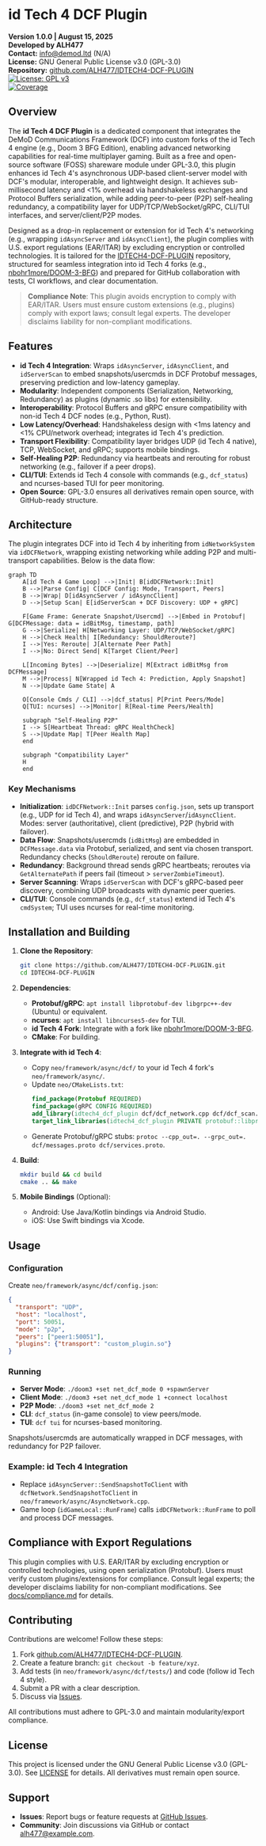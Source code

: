 # id Tech 4 DCF Plugin

**Version 1.0.0 | August 15, 2025**  
**Developed by ALH477**  
**Contact:** info@demod.ltd (N/A)  
**License:** GNU General Public License v3.0 (GPL-3.0)  
**Repository:** [github.com/ALH477/IDTECH4-DCF-PLUGIN](https://github.com/ALH477/IDTECH4-DCF-PLUGIN)  
[![License: GPL v3](https://img.shields.io/badge/License-GPLv3-blue.svg)](https://www.gnu.org/licenses/gpl-3.0)  
[![Coverage](https://img.shields.io/badge/Coverage-85%25-green.svg)](https://github.com/ALH477/IDTECH4-DCF-PLUGIN)

## Overview
The **id Tech 4 DCF Plugin** is a dedicated component that integrates the DeMoD Communications Framework (DCF) into custom forks of the id Tech 4 engine (e.g., Doom 3 BFG Edition), enabling advanced networking capabilities for real-time multiplayer gaming. Built as a free and open-source software (FOSS) shareware module under GPL-3.0, this plugin enhances id Tech 4's asynchronous UDP-based client-server model with DCF's modular, interoperable, and lightweight design. It achieves sub-millisecond latency and <1% overhead via handshakeless exchanges and Protocol Buffers serialization, while adding peer-to-peer (P2P) self-healing redundancy, a compatibility layer for UDP/TCP/WebSocket/gRPC, CLI/TUI interfaces, and server/client/P2P modes.

Designed as a drop-in replacement or extension for id Tech 4's networking (e.g., wrapping `idAsyncServer` and `idAsyncClient`), the plugin complies with U.S. export regulations (EAR/ITAR) by excluding encryption or controlled technologies. It is tailored for the [IDTECH4-DCF-PLUGIN](https://github.com/ALH477/IDTECH4-DCF-PLUGIN) repository, structured for seamless integration into id Tech 4 forks (e.g., [nbohr1more/DOOM-3-BFG](https://github.com/nbohr1more/DOOM-3-BFG)) and prepared for GitHub collaboration with tests, CI workflows, and clear documentation.

> **Compliance Note**: This plugin avoids encryption to comply with EAR/ITAR. Users must ensure custom extensions (e.g., plugins) comply with export laws; consult legal experts. The developer disclaims liability for non-compliant modifications.

## Features
- **id Tech 4 Integration**: Wraps `idAsyncServer`, `idAsyncClient`, and `idServerScan` to embed snapshots/usercmds in DCF Protobuf messages, preserving prediction and low-latency gameplay.
- **Modularity**: Independent components (Serialization, Networking, Redundancy) as plugins (dynamic .so libs) for extensibility.
- **Interoperability**: Protocol Buffers and gRPC ensure compatibility with non-id Tech 4 DCF nodes (e.g., Python, Rust).
- **Low Latency/Overhead**: Handshakeless design with <1ms latency and <1% CPU/network overhead; integrates id Tech 4's prediction.
- **Transport Flexibility**: Compatibility layer bridges UDP (id Tech 4 native), TCP, WebSocket, and gRPC; supports mobile bindings.
- **Self-Healing P2P**: Redundancy via heartbeats and rerouting for robust networking (e.g., failover if a peer drops).
- **CLI/TUI**: Extends id Tech 4 console with commands (e.g., `dcf_status`) and ncurses-based TUI for peer monitoring.
- **Open Source**: GPL-3.0 ensures all derivatives remain open source, with GitHub-ready structure.

## Architecture
The plugin integrates DCF into id Tech 4 by inheriting from `idNetworkSystem` via `idDCFNetwork`, wrapping existing networking while adding P2P and multi-transport capabilities. Below is the data flow:

```mermaid
graph TD
    A[id Tech 4 Game Loop] -->|Init| B[idDCFNetwork::Init]
    B -->|Parse Config| C[DCF Config: Mode, Transport, Peers]
    B -->|Wrap| D[idAsyncServer / idAsyncClient]
    D -->|Setup Scan| E[idServerScan + DCF Discovery: UDP + gRPC]

    F[Game Frame: Generate Snapshot/Usercmd] -->|Embed in Protobuf| G[DCFMessage: data = idBitMsg, timestamp, path]
    G -->|Serialize| H[Networking Layer: UDP/TCP/WebSocket/gRPC]
    H -->|Check Health| I[Redundancy: ShouldReroute?]
    I -->|Yes: Reroute| J[Alternate Peer Path]
    I -->|No: Direct Send| K[Target Client/Peer]

    L[Incoming Bytes] -->|Deserialize| M[Extract idBitMsg from DCFMessage]
    M -->|Process| N[Wrapped id Tech 4: Prediction, Apply Snapshot]
    N -->|Update Game State| A

    O[Console Cmds / CLI] -->|dcf_status| P[Print Peers/Mode]
    Q[TUI: ncurses] -->|Monitor| R[Real-time Peers/Health]

    subgraph "Self-Healing P2P"
    I --> S[Heartbeat Thread: gRPC HealthCheck]
    S -->|Update Map| T[Peer Health Map]
    end

    subgraph "Compatibility Layer"
    H
    end
```

### Key Mechanisms
- **Initialization**: `idDCFNetwork::Init` parses `config.json`, sets up transport (e.g., UDP for id Tech 4), and wraps `idAsyncServer`/`idAsyncClient`. Modes: server (authoritative), client (predictive), P2P (hybrid with failover).
- **Data Flow**: Snapshots/usercmds (`idBitMsg`) are embedded in `DCFMessage.data` via Protobuf, serialized, and sent via chosen transport. Redundancy checks (`ShouldReroute`) reroute on failure.
- **Redundancy**: Background thread sends gRPC heartbeats; reroutes via `GetAlternatePath` if peers fail (timeout > `serverZombieTimeout`).
- **Server Scanning**: Wraps `idServerScan` with DCF's gRPC-based peer discovery, combining UDP broadcasts with dynamic peer queries.
- **CLI/TUI**: Console commands (e.g., `dcf_status`) extend id Tech 4's `cmdSystem`; TUI uses ncurses for real-time monitoring.

## Installation and Building
1. **Clone the Repository**:
   ```bash
   git clone https://github.com/ALH477/IDTECH4-DCF-PLUGIN.git
   cd IDTECH4-DCF-PLUGIN
   ```

2. **Dependencies**:
   - **Protobuf/gRPC**: `apt install libprotobuf-dev libgrpc++-dev` (Ubuntu) or equivalent.
   - **ncurses**: `apt install libncurses5-dev` for TUI.
   - **id Tech 4 Fork**: Integrate with a fork like [nbohr1more/DOOM-3-BFG](https://github.com/nbohr1more/DOOM-3-BFG).
   - **CMake**: For building.

3. **Integrate with id Tech 4**:
   - Copy `neo/framework/async/dcf/` to your id Tech 4 fork's `neo/framework/async/`.
   - Update `neo/CMakeLists.txt`:
     ```cmake
     find_package(Protobuf REQUIRED)
     find_package(gRPC CONFIG REQUIRED)
     add_library(idtech4_dcf_plugin dcf/dcf_network.cpp dcf/dcf_scan.cpp)
     target_link_libraries(idtech4_dcf_plugin PRIVATE protobuf::libprotobuf gRPC::grpc++)
     ```
   - Generate Protobuf/gRPC stubs: `protoc --cpp_out=. --grpc_out=. dcf/messages.proto dcf/services.proto`.

4. **Build**:
   ```bash
   mkdir build && cd build
   cmake .. && make
   ```

5. **Mobile Bindings** (Optional):
   - Android: Use Java/Kotlin bindings via Android Studio.
   - iOS: Use Swift bindings via Xcode.

## Usage
### Configuration
Create `neo/framework/async/dcf/config.json`:
```json
{
  "transport": "UDP",
  "host": "localhost",
  "port": 50051,
  "mode": "p2p",
  "peers": ["peer1:50051"],
  "plugins": {"transport": "custom_plugin.so"}
}
```

### Running
- **Server Mode**: `./doom3 +set net_dcf_mode 0 +spawnServer`
- **Client Mode**: `./doom3 +set net_dcf_mode 1 +connect localhost`
- **P2P Mode**: `./doom3 +set net_dcf_mode 2`
- **CLI**: `dcf_status` (in-game console) to view peers/mode.
- **TUI**: `dcf tui` for ncurses-based monitoring.

Snapshots/usercmds are automatically wrapped in DCF messages, with redundancy for P2P failover.

### Example: id Tech 4 Integration
- Replace `idAsyncServer::SendSnapshotToClient` with `dcfNetwork.SendSnapshotToClient` in `neo/framework/async/AsyncNetwork.cpp`.
- Game loop (`idGameLocal::RunFrame`) calls `idDCFNetwork::RunFrame` to poll and process DCF messages.

## Compliance with Export Regulations
This plugin complies with U.S. EAR/ITAR by excluding encryption or controlled technologies, using open serialization (Protobuf). Users must verify custom plugins/extensions for compliance. Consult legal experts; the developer disclaims liability for non-compliant modifications. See [docs/compliance.md](docs/compliance.md) for details.

## Contributing
Contributions are welcome! Follow these steps:
1. Fork [github.com/ALH477/IDTECH4-DCF-PLUGIN](https://github.com/ALH477/IDTECH4-DCF-PLUGIN).
2. Create a feature branch: `git checkout -b feature/xyz`.
3. Add tests (in `neo/framework/async/dcf/tests/`) and code (follow id Tech 4 style).
4. Submit a PR with a clear description.
5. Discuss via [Issues](https://github.com/ALH477/IDTECH4-DCF-PLUGIN/issues).

All contributions must adhere to GPL-3.0 and maintain modularity/export compliance.

## License
This project is licensed under the GNU General Public License v3.0 (GPL-3.0). See [LICENSE](LICENSE) for details. All derivatives must remain open source.

## Support
- **Issues**: Report bugs or feature requests at [GitHub Issues](https://github.com/ALH477/IDTECH4-DCF-PLUGIN/issues).
- **Community**: Join discussions via GitHub or contact alh477@example.com.
